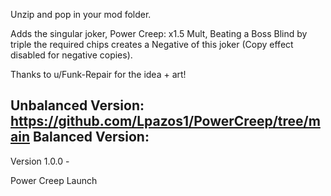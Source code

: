 Unzip and pop in your mod folder.

Adds the singular joker, Power Creep: x1.5 Mult, Beating a Boss Blind by triple the required chips creates a Negative of this joker (Copy effect disabled for negative copies).

Thanks to u/Funk-Repair for the idea + art!

Unbalanced Version: https://github.com/Lpazos1/PowerCreep/tree/main
Balanced Version: 
------------------------------------

Version 1.0.0 -

Power Creep Launch
